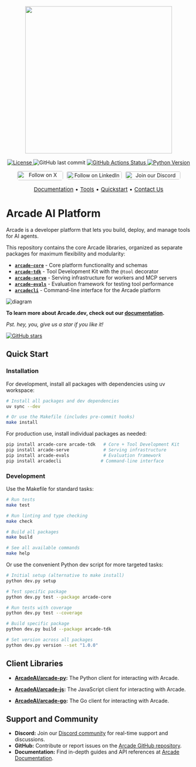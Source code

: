 <h3 align="center">
  <a name="readme-top"></a>
  <img
    src="https://docs.arcade.dev/images/logo/arcade-logo.png"
    style="width: 400px;"
  >
</h3>
<div align="center">
    <a href="https://github.com/arcadeai/arcade-ai/blob/main/LICENSE">
  <img src="https://img.shields.io/badge/License-MIT-yellow.svg" alt="License">
</a>
  <img src="https://img.shields.io/github/last-commit/ArcadeAI/arcade-ai" alt="GitHub last commit">
</a>
<a href="https://github.com/arcadeai/arcade-ai/actions/workflow/on-release-main.yml">
<img src="https://img.shields.io/github/actions/workflow/status/arcadeai/arcade-ai/check-toolkits.yml" alt="GitHub Actions Status">
</a>
<a href="https://img.shields.io/pypi/pyversions/arcade-ai">
  <img src="https://img.shields.io/pypi/pyversions/arcade-ai" alt="Python Version">
</a>
</div>
<div>
  <p align="center" style="display: flex; justify-content: center; gap: 10px;">
    <a href="https://x.com/TryArcade">
      <img src="https://img.shields.io/badge/Follow%20on%20X-000000?style=for-the-badge&logo=x&logoColor=white" alt="Follow on X" style="width: 125px;height: 25px; padding-top: .8px; border-radius: 5px;" />
    </a>
    <a href="https://www.linkedin.com/company/arcade-ai" >
      <img src="https://img.shields.io/badge/Follow%20on%20LinkedIn-0077B5?style=for-the-badge&logo=linkedin&logoColor=white" alt="Follow on LinkedIn" style="width: 150px; padding-top: 1.5px;height: 22px; border-radius: 5px;" />
    </a>
    <a href="https://discord.com/invite/GUZEMpEZ9p">
      <img src="https://img.shields.io/badge/Join%20our%20Discord-5865F2?style=for-the-badge&logo=discord&logoColor=white" alt="Join our Discord" style="width: 150px; padding-top: 1.5px; height: 22px; border-radius: 5px;" />
    </a>
  </p>
</div>

<p align="center" style="display: flex; justify-content: center; gap: 5px; font-size: 15px;">
    <a href="https://docs.arcade.dev/home" target="_blank">Documentation</a> •
    <a href="https://docs.arcade.dev/tools" target="_blank">Tools</a> •
    <a href="https://docs.arcade.dev/home/quickstart" target="_blank">Quickstart</a> •
    <a href="https://docs.arcade.dev/home/contact-us" target="_blank">Contact Us</a>

# Arcade AI Platform

Arcade is a developer platform that lets you build, deploy, and manage tools for AI agents.

This repository contains the core Arcade libraries, organized as separate packages for maximum flexibility and modularity:

-   [**`arcade-core`**](libs/arcade-core) - Core platform functionality and schemas
-   [**`arcade-tdk`**](libs/arcade-tdk) - Tool Development Kit with the `@tool` decorator
-   [**`arcade-serve`**](libs/arcade-serve) - Serving infrastructure for workers and MCP servers
-   [**`arcade-evals`**](libs/arcade-evals) - Evaluation framework for testing tool performance
-   [**`arcadecli`**](libs/arcadecli) - Command-line interface for the Arcade platform

![diagram](https://github.com/user-attachments/assets/1a567e5f-d6b4-4b1e-9918-c401ad232ebb)

**To learn more about Arcade.dev, check out our [documentation](https://docs.arcade.dev/home).**

_Pst. hey, you, give us a star if you like it!_

<a href="https://github.com/ArcadeAI/arcade-ai">
  <img src="https://img.shields.io/github/stars/ArcadeAI/arcade-ai.svg" alt="GitHub stars">
</a>

## Quick Start

### Installation

For development, install all packages with dependencies using uv workspace:

```bash
# Install all packages and dev dependencies
uv sync --dev

# Or use the Makefile (includes pre-commit hooks)
make install
```

For production use, install individual packages as needed:

```bash
pip install arcade-core arcade-tdk   # Core + Tool Development Kit
pip install arcade-serve             # Serving infrastructure
pip install arcade-evals             # Evaluation framework
pip install arcadecli               # Command-line interface
```

### Development

Use the Makefile for standard tasks:

```bash
# Run tests
make test

# Run linting and type checking
make check

# Build all packages
make build

# See all available commands
make help
```

Or use the convenient Python dev script for more targeted tasks:

```bash
# Initial setup (alternative to make install)
python dev.py setup

# Test specific package
python dev.py test --package arcade-core

# Run tests with coverage
python dev.py test --coverage

# Build specific package
python dev.py build --package arcade-tdk

# Set version across all packages
python dev.py version --set "1.0.0"
```

## Client Libraries

-   **[ArcadeAI/arcade-py](https://github.com/ArcadeAI/arcade-py):**
    The Python client for interacting with Arcade.

-   **[ArcadeAI/arcade-js](https://github.com/ArcadeAI/arcade-js):**
    The JavaScript client for interacting with Arcade.

-   **[ArcadeAI/arcade-go](https://github.com/ArcadeAI/arcade-go):**
    The Go client for interacting with Arcade.

## Support and Community

-   **Discord:** Join our [Discord community](https://discord.com/invite/GUZEMpEZ9p) for real-time support and discussions.
-   **GitHub:** Contribute or report issues on the [Arcade GitHub repository](https://github.com/ArcadeAI/arcade-ai).
-   **Documentation:** Find in-depth guides and API references at [Arcade Documentation](https://docs.arcade.dev).
